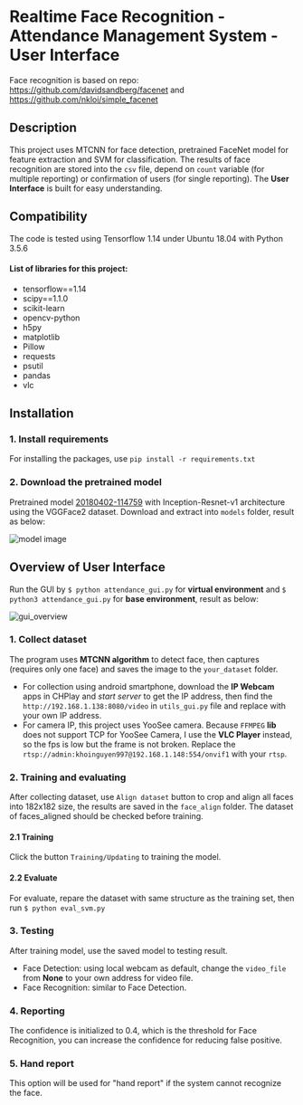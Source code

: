 # Realtime Face Recognition - Attendance Management System - User Interface
Face recognition is based on repo: https://github.com/davidsandberg/facenet and https://github.com/nkloi/simple_facenet
## Description
This project uses MTCNN for face detection, pretrained FaceNet model for feature extraction and SVM for classification. The results of face recognition are stored into the `csv` file, depend on `count` variable (for multiple reporting) or confirmation of users (for single reporting). The **User Interface** is built for easy understanding.
## Compatibility
The code is tested using Tensorflow 1.14 under Ubuntu 18.04 with Python 3.5.6
#### List of libraries for this project:
* tensorflow==1.14
* scipy==1.1.0
* scikit-learn
* opencv-python
* h5py
* matplotlib
* Pillow
* requests
* psutil
* pandas
* vlc
## Installation
### 1. Install requirements
For installing the packages, use `pip install -r requirements.txt`
### 2. Download the pretrained model
Pretrained model [20180402-114759](https://drive.google.com/file/d/1R77HmFADxe87GmoLwzfgMu_HY0IhcyBz/view) with Inception-Resnet-v1 architecture using the VGGFace2 dataset. Download and extract into `models` folder, result as below:

![model image](https://user-images.githubusercontent.com/55053550/91342893-e4d70a00-e805-11ea-9b9b-3c49316ff493.png)

## Overview of User Interface
Run the GUI by `$ python attendance_gui.py` for **virtual environment** and `$ python3 attendance_gui.py` for **base environment**, result as below:

![gui_overview](https://user-images.githubusercontent.com/55053550/91413973-138cc900-e876-11ea-9366-8dd08e8fa6d8.png)

### 1. Collect dataset
The program uses **MTCNN algorithm** to detect face, then captures (requires only one face) and saves the image to the `your_dataset` folder.
* For collection using android smartphone, download the **IP Webcam** apps in CHPlay and *start server* to get the IP address, then find the ``http://192.168.1.138:8080/video`` in ``utils_gui.py`` file and replace with your own IP address.
* For camera IP, this project uses YooSee camera. Because ``FFMPEG`` **lib** does not support TCP for YooSee Camera, I use the **VLC Player** instead, so the fps is low but the frame is not broken. Replace the ``rtsp://admin:khoinguyen997@192.168.1.148:554/onvif1`` with your  ``rtsp``.
### 2. Training and evaluating
After collecting dataset, use ``Align dataset`` button to crop and align all faces into 182x182 size, the results are saved in the ``face_align`` folder. The dataset of faces_aligned should be checked before training.
#### 2.1 Training
Click the button ``Training/Updating`` to training the model.
#### 2.2 Evaluate
For evaluate, repare the dataset with same structure as the training set, then run ``$ python eval_svm.py``
### 3. Testing
After training model, use the saved model to testing result.
* Face Detection: using local webcam as default, change the ``video_file`` from **None** to your own address for video file.
* Face Recognition: similar to Face Detection.
### 4. Reporting
The confidence is initialized to 0.4, which is the threshold for Face Recognition, you can increase the confidence for reducing false positive.
### 5. Hand report
This option will be used for "hand report" if the system cannot recognize the face.
